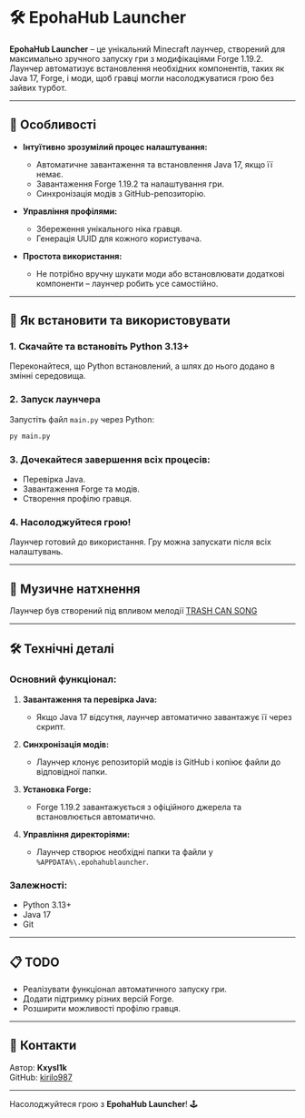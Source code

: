 # 🛠️ EpohaHub Launcher

**EpohaHub Launcher** – це унікальний Minecraft лаунчер, створений для максимально зручного запуску гри з модифікаціями Forge 1.19.2. Лаунчер автоматизує встановлення необхідних компонентів, таких як Java 17, Forge, і моди, щоб гравці могли насолоджуватися грою без зайвих турбот.

---

## 📌 Особливості

- **Інтуїтивно зрозумілий процес налаштування:**
  - Автоматичне завантаження та встановлення Java 17, якщо її немає.
  - Завантаження Forge 1.19.2 та налаштування гри.
  - Синхронізація модів з GitHub-репозиторію.
  
- **Управління профілями:**
  - Збереження унікального ніка гравця.
  - Генерація UUID для кожного користувача.

- **Простота використання:**
  - Не потрібно вручну шукати моди або встановлювати додаткові компоненти – лаунчер робить усе самостійно.

---

## 🚀 Як встановити та використовувати

### 1. Скачайте та встановіть Python 3.13+
Переконайтеся, що Python встановлений, а шлях до нього додано в змінні середовища.

### 2. Запуск лаунчера
Запустіть файл `main.py` через Python:
```bash
py main.py
```

### 3. Дочекайтеся завершення всіх процесів:
- Перевірка Java.
- Завантаження Forge та модів.
- Створення профілю гравця.

### 4. Насолоджуйтеся грою!
Лаунчер готовий до використання. Гру можна запускати після всіх налаштувань.

---

## 🎵 Музичне натхнення
Лаунчер був створений під впливом мелодії [TRASH CAN SONG](https://www.youtube.com/watch?v=M02WlP-ZwD4)

---

## 🛠️ Технічні деталі

### Основний функціонал:
1. **Завантаження та перевірка Java:**
   - Якщо Java 17 відсутня, лаунчер автоматично завантажує її через скрипт.

2. **Синхронізація модів:**
   - Лаунчер клонує репозиторій модів із GitHub і копіює файли до відповідної папки.

3. **Установка Forge:**
   - Forge 1.19.2 завантажується з офіційного джерела та встановлюється автоматично.

4. **Управління директоріями:**
   - Лаунчер створює необхідні папки та файли у `%APPDATA%\.epohahublauncher`.

### Залежності:
- Python 3.13+
- Java 17
- Git

---

## 📋 TODO
- Реалізувати функціонал автоматичного запуску гри.
- Додати підтримку різних версій Forge.
- Розширити можливості профілю гравця.

---

## 🤝 Контакти
Автор: **Kxysl1k**  
GitHub: [kirilo987](https://github.com/kirilo987)

---

Насолоджуйтеся грою з **EpohaHub Launcher**! 🕹️
